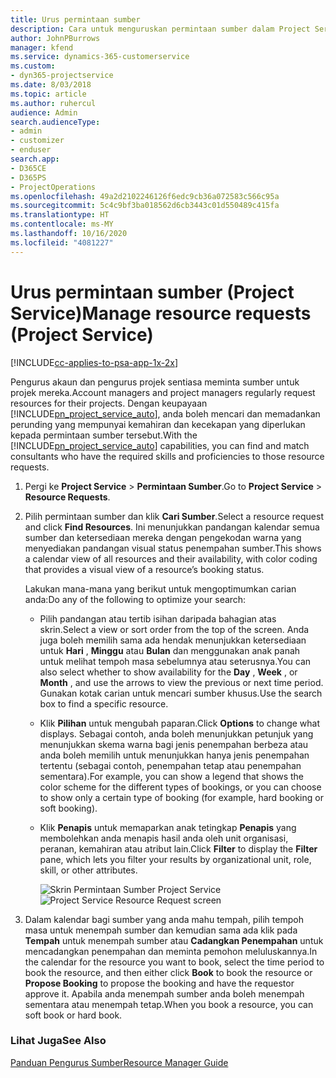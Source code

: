 ```yaml
---
title: Urus permintaan sumber
description: Cara untuk menguruskan permintaan sumber dalam Project Service
author: JohnPBurrows
manager: kfend
ms.service: dynamics-365-customerservice
ms.custom:
- dyn365-projectservice
ms.date: 8/03/2018
ms.topic: article
ms.author: ruhercul
audience: Admin
search.audienceType:
- admin
- customizer
- enduser
search.app:
- D365CE
- D365PS
- ProjectOperations
ms.openlocfilehash: 49a2d2102246126f6edc9cb36a072583c566c95a
ms.sourcegitcommit: 5c4c9bf3ba018562d6cb3443c01d550489c415fa
ms.translationtype: HT
ms.contentlocale: ms-MY
ms.lasthandoff: 10/16/2020
ms.locfileid: "4081227"
---
```

# <a name="manage-resource-requests-project-service"></a><span data-ttu-id="0366c-103">Urus permintaan sumber (Project Service)</span><span class="sxs-lookup"><span data-stu-id="0366c-103">Manage resource requests (Project Service)</span></span>

[!INCLUDE[cc-applies-to-psa-app-1x-2x](../includes/cc-applies-to-psa-app-1x-2x.md)]

<span data-ttu-id="0366c-104">Pengurus akaun dan pengurus projek sentiasa meminta sumber untuk projek mereka.</span><span class="sxs-lookup"><span data-stu-id="0366c-104">Account managers and project managers regularly request resources for their projects.</span></span> <span data-ttu-id="0366c-105">Dengan keupayaan [!INCLUDE[pn_project_service_auto](../includes/pn-project-service-auto.md)], anda boleh mencari dan memadankan perunding yang mempunyai kemahiran dan kecekapan yang diperlukan kepada permintaan sumber tersebut.</span><span class="sxs-lookup"><span data-stu-id="0366c-105">With the [!INCLUDE[pn_project_service_auto](../includes/pn-project-service-auto.md)] capabilities, you can find and match consultants who have the required skills and proficiencies to those resource requests.</span></span>  
  
1. <span data-ttu-id="0366c-106">Pergi ke **Project Service** > **Permintaan Sumber**.</span><span class="sxs-lookup"><span data-stu-id="0366c-106">Go to **Project Service** > **Resource Requests**.</span></span>  
  
2. <span data-ttu-id="0366c-107">Pilih permintaan sumber dan klik **Cari Sumber**.</span><span class="sxs-lookup"><span data-stu-id="0366c-107">Select a resource request and click **Find Resources**.</span></span> <span data-ttu-id="0366c-108">Ini menunjukkan pandangan kalendar semua sumber dan ketersediaan mereka dengan pengekodan warna yang menyediakan pandangan visual status penempahan sumber.</span><span class="sxs-lookup"><span data-stu-id="0366c-108">This shows a calendar view of all resources and their availability, with color coding that provides a visual view of a resource’s booking status.</span></span>  
  
    <span data-ttu-id="0366c-109">Lakukan mana-mana yang berikut untuk mengoptimumkan carian anda:</span><span class="sxs-lookup"><span data-stu-id="0366c-109">Do any of the following to optimize your search:</span></span>  
  
   -   <span data-ttu-id="0366c-110">Pilih pandangan atau tertib isihan daripada bahagian atas skrin.</span><span class="sxs-lookup"><span data-stu-id="0366c-110">Select a view or sort order from the top of the screen.</span></span> <span data-ttu-id="0366c-111">Anda juga boleh memilih sama ada hendak menunjukkan ketersediaan untuk **Hari** , **Minggu** atau **Bulan** dan menggunakan anak panah untuk melihat tempoh masa sebelumnya atau seterusnya.</span><span class="sxs-lookup"><span data-stu-id="0366c-111">You can also select whether to show availability for the **Day** , **Week** , or **Month** , and use the arrows to view the previous or next time period.</span></span> <span data-ttu-id="0366c-112">Gunakan kotak carian untuk mencari sumber khusus.</span><span class="sxs-lookup"><span data-stu-id="0366c-112">Use the search box to find a specific resource.</span></span>  
  
   -   <span data-ttu-id="0366c-113">Klik **Pilihan** untuk mengubah paparan.</span><span class="sxs-lookup"><span data-stu-id="0366c-113">Click **Options** to change what displays.</span></span> <span data-ttu-id="0366c-114">Sebagai contoh, anda boleh menunjukkan petunjuk yang menunjukkan skema warna bagi jenis penempahan berbeza atau anda boleh memilih untuk menunjukkan hanya jenis penempahan tertentu (sebagai contoh, penempahan tetap atau penempahan sementara).</span><span class="sxs-lookup"><span data-stu-id="0366c-114">For example, you can show a legend that shows the color scheme for the different types of bookings, or you can choose to show only a certain type of booking (for example, hard booking or soft booking).</span></span>  
  
   -   <span data-ttu-id="0366c-115">Klik **Penapis** untuk memaparkan anak tetingkap **Penapis** yang membolehkan anda menapis hasil anda oleh unit organisasi, peranan, kemahiran atau atribut lain.</span><span class="sxs-lookup"><span data-stu-id="0366c-115">Click **Filter** to display the **Filter** pane, which lets you filter your results by organizational unit, role, skill, or other attributes.</span></span>  
  
       <span data-ttu-id="0366c-116">![Skrin Permintaan Sumber Project Service](../psa/media/project-service-resource-request-screen.png "Skrin Permintaan Sumber Project Service")</span><span class="sxs-lookup"><span data-stu-id="0366c-116">![Project Service Resource Request screen](../psa/media/project-service-resource-request-screen.png "Project Service Resource Request screen")</span></span>  
  
3. <span data-ttu-id="0366c-117">Dalam kalendar bagi sumber yang anda mahu tempah, pilih tempoh masa untuk menempah sumber dan kemudian sama ada klik pada **Tempah** untuk menempah sumber atau **Cadangkan Penempahan** untuk mencadangkan penempahan dan meminta pemohon meluluskannya.</span><span class="sxs-lookup"><span data-stu-id="0366c-117">In the calendar for the resource you want to book, select the time period to book the resource, and then either click **Book** to book the resource or **Propose Booking** to propose the booking and have the requestor approve it.</span></span> <span data-ttu-id="0366c-118">Apabila anda menempah sumber anda boleh menempah sementara atau menempah tetap.</span><span class="sxs-lookup"><span data-stu-id="0366c-118">When you book a resource, you can soft book or hard book.</span></span>  
  
### <a name="see-also"></a><span data-ttu-id="0366c-119">Lihat Juga</span><span class="sxs-lookup"><span data-stu-id="0366c-119">See Also</span></span>  
 [<span data-ttu-id="0366c-120">Panduan Pengurus Sumber</span><span class="sxs-lookup"><span data-stu-id="0366c-120">Resource Manager Guide</span></span>](../psa/resource-manager-guide.md)
